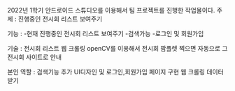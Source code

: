 
2022년 1학기 안드로이드 스튜디오를 이용해서 팀 프로젝트를 진행한 작업물이다. 
주제 : 진행중인 전시회 리스트 보여주기

기능 : 
-현재 진행중인 전시회 리스트 보여주기
-검색가능
-로그인 및 회원가입

기술 :
전시회 리스트 웹 크롤링
openCV를 이용해서 전시회 팜플렛 찍으면 자동으로 그 전시회 사이트로 안내

본인 역할 :
검색기능 추가
UI디자인 및 로그인,회원가입 페이지 구현
웹 크롤링 데이터 받기
